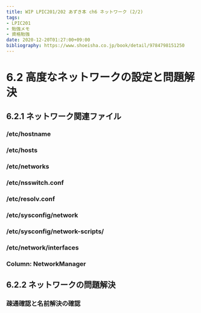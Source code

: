 ```yaml
---
title: WIP LPIC201/202 あずき本 ch6 ネットワーク (2/2)
tags:
- LPIC201
- 勉強メモ
- 資格勉強
date: 2020-12-20T01:27:00+09:00
bibliography: https://www.shoeisha.co.jp/book/detail/9784798151250
---
```




# 6.2 高度なネットワークの設定と問題解決 #


## 6.2.1 ネットワーク関連ファイル ##

### /etc/hostname ###

### /etc/hosts ###


### /etc/networks ###


### /etc/nsswitch.conf ###


### /etc/resolv.conf ###


### /etc/sysconfig/network ###


### /etc/sysconfig/network-scripts/ ###


### /etc/network/interfaces ###




### Column: NetworkManager ###


## 6.2.2 ネットワークの問題解決 ##

### 疎通確認と名前解決の確認 ###






